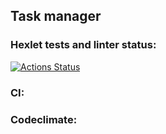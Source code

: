 ## Task manager

### Hexlet tests and linter status:

[![Actions Status](https://github.com/agsamkin/java-project-73/workflows/hexlet-check/badge.svg)](https://github.com/agsamkin/java-project-73/actions)

### CI:

[//]: # ([![my-workflow]&#40;https://github.com/agsamkin/java-project-73/actions/workflows/my-workflow.yml/badge.svg&#41;]&#40;https://github.com/agsamkin/java-project-73/actions/workflows/my-workflow.yml&#41;)

### Codeclimate:

[//]: # ([![Maintainability]&#40;https://api.codeclimate.com/v1/badges/1d7a6e8834a44bef900b/maintainability&#41;]&#40;https://codeclimate.com/github/agsamkin/java-project-73/maintainability&#41;)

[//]: # ([![Test Coverage]&#40;https://api.codeclimate.com/v1/badges/1d7a6e8834a44bef900b/test_coverage&#41;]&#40;https://codeclimate.com/github/agsamkin/java-project-73/test_coverage&#41;)
